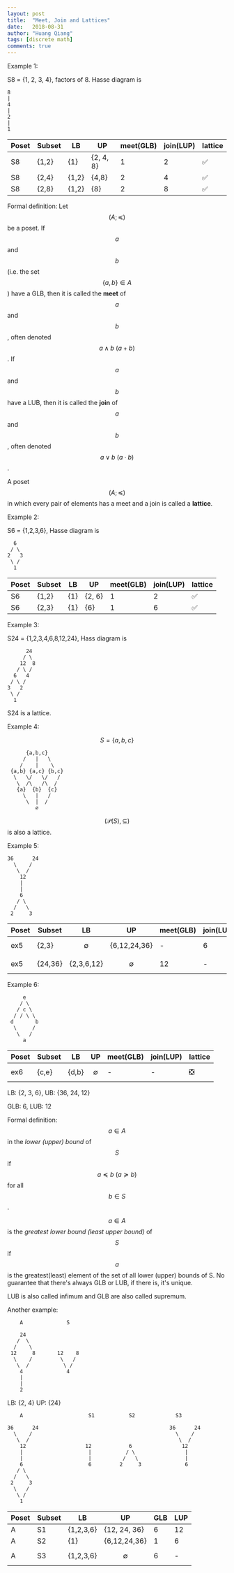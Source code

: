 ```yaml
---
layout: post
title:  "Meet, Join and Lattices"
date:   2018-08-31
author: "Huang Qiang"
tags: [discrete math]
comments: true
---
```


Example 1:

S8 = {1, 2, 3, 4}, factors of 8. Hasse diagram is

```
8
|
4
|
2
|
1
```

Poset | Subset | LB  | UP  | meet(GLB) | join(LUP) | lattice
----- | ------ | --- | --- | --- | --- | ---
S8 | {1,2}    | {1}  | {2, 4, 8} | 1 | 2 | ✅
S8 | {2,4}    | {1,2} | {4,8}    | 2 | 4 | ✅
S8 | {2,8}    | {1,2} | {8}      | 2 | 8 | ✅

Formal definition: Let $$(A;\preceq)$$ be a poset. If $$a$$ and $$b$$ (i.e. the set $$\{a,b\} \in A$$) have a GLB, then it is called the **meet** of $$a$$ and $$b$$, often denoted $$a \wedge b\ (a+b)$$. If $$a$$ and $$b$$ have a LUB, then it is called the **join** of $$a$$ and $$b$$, often denoted $$a \vee b\ (a \cdot b)$$.

A poset $$(A;\preceq)$$ in which every pair of elements has a meet and a join is called a **lattice**.

Example 2:

S6 = {1,2,3,6}, Hasse diagram is

```
  6
 / \
2   3
 \ /
  1
```
Poset | Subset | LB  | UP  | meet(GLB) | join(LUP) | lattice
----- | ------ | --- | --- | --- | --- | ---
S6 | {1,2}    | {1}  | {2, 6}    | 1 | 2 | ✅
S6 | {2,3}    | {1}  | {6}       | 1 | 6 | ✅

Example 3:

S24 = {1,2,3,4,6,8,12,24}, Hass diagram is

```
      24
     / \
    12  8
   / \ /
  6   4
 / \ /
3   2
 \ /
  1
```

S24 is a lattice.

Example 4:

$$S = \{a, b, c\}$$

```   
      {a,b,c}
     /   |   \
    /    |    \
 {a,b} {a,c} {b,c}
  \   \/   \/   /
   \  /\   /\  /
   {a}  {b}  {c}
     \   |   /
      \  |  /
         ∅
```
$$(\mathcal{P}(S), \subseteq)$$ is also a lattice.


Example 5:

``` 
36      24
  \    /
   \  /
    12                   
    |                     
    |                     
    6                     
   / \
  /   \
 2     3
```

Poset | Subset | LB  | UP  | meet(GLB) | join(LUP) | lattice
----- | ------ | --- | --- | --- | --- | ---
ex5   | {2,3}  | $$\emptyset$$  | {6,12,24,36}    | - | 6 | ❎
ex5   |{24,36} | {2,3,6,12} | $$\emptyset$$ | 12 | - | ❎

Example 6:

```
     e
    / \
   / c \
  / / \ \
 d       b
  \     /
   \   /
     a
```
Poset | Subset | LB  | UP  | meet(GLB) | join(LUP) | lattice
----- | ------ | --- | --- | --- | --- | ---
ex6   | {c,e}  | {d,b}  | $$\emptyset$$    | - | - | ❎



LB: {2, 3, 6}, UB: {36, 24, 12}

GLB: 6, LUB: 12

Formal definition: $$a \in A$$ in the _lower (upper) bound_ of $$S$$ if $$a \preceq b\ (a \succeq b)$$ for all $$b \in S$$.

$$a \in A$$ is the _greatest lower bound (least upper bound)_ of $$S$$ if $$a$$ is the greatest(least) element of the set of all lower (upper) bounds of S. No guarantee that there's always GLB or LUB, if there is, it's unique.

LUB is also called infimum and GLB are also called supremum.

Another example:

```
    A              S
    
    24
   /  \
  /    \
 12     8       12    8  
  \    /         \   /
   \  /           \ /
    4              4
    |
    |
    2 
```

LB: {2, 4}
UP: {24}


```
    A                     S1           S2             S3      
    
36      24                                          36      24
  \    /                                              \    /
   \  /                                                \  /
    12                   12            6                12  
    |                     |           / \                |
    |                     |          /   \               |
    6                     6         2     3              6
   / \
  /   \
 2     3
  \   /
   \ /
    1
```

Poset | Subset | LB  | UP  | GLB | LUP
----- | ------ | --- | --- | --- | ---
A     | S1     | {1,2,3,6}  | {12, 24, 36} | 6 | 12
A     | S2     | {1} | {6,12,24,36} | 1 | 6
A     | S3     | {1,2,3,6} | $$\emptyset$$ | 6 | -